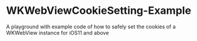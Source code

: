 # WKWebViewCookieSetting-Example
A playground with example code of how to safely set the cookies of a WKWebView instance for iOS11 and above 
